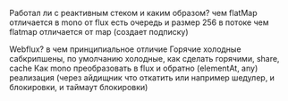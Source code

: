 Работал ли с реактивным стеком и каким образом?
чем flatMap отличается в mono от flux
есть очередь и размер 256 в потоке
чем flatmap отличается от map (создает подписку)

Webflux? в чем принципиальное отличие
Горячие холодные сабкрипшены, по умолчанию холодные, как сделать горячими, share, cache
Как mono преобразовать в flux и обратно (elementAt, any)
реализация (через айдищник что откатить или например шедулер, и блокировки, и таймаут блокировки)





